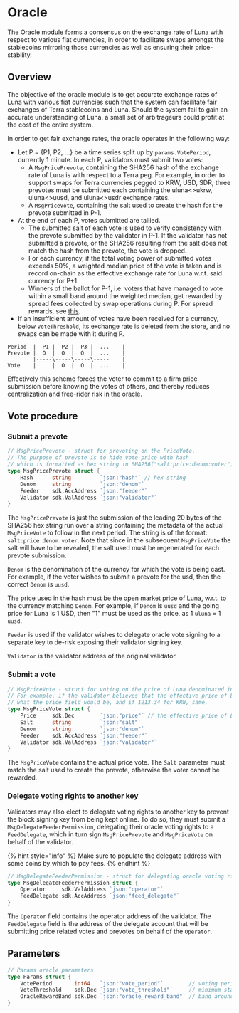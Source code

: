 # Oracle

The Oracle module forms a consensus on the exchange rate of Luna with respect to various fiat currencies, in order to facilitate swaps amongst the stablecoins mirroring those currencies as well as ensuring their price-stability.

## Overview

The objective of the oracle module is to get accurate exchange rates of Luna with various fiat currencies such that the system can facilitate fair exchanges of Terra stablecoins and Luna. Should the system fail to gain an accurate understanding of Luna, a small set of arbitrageurs could profit at the cost of the entire system.

In order to get fair exchange rates, the oracle operates in the following way:

* Let P = {P1, P2, ...} be a time series split up by `params.VotePeriod`, currently 1 minute. In each P, validators must submit two votes: 
  * A `MsgPricePrevote`, containing the SHA256 hash of the exchange rate of Luna is with respect to a Terra peg. For example, in order to support swaps for Terra currencies pegged to KRW, USD, SDR, three prevotes must be submitted each containing the uluna&lt;&gt;ukrw, uluna&lt;&gt;uusd, and uluna&lt;&gt;usdr exchange rates. 
  * A `MsgPriceVote`, containing the salt used to create the hash for the prevote submitted in P-1.  
* At the end of each P, votes submitted are tallied. 
  * The submitted salt of each vote is used to verify consistency with the prevote submitted by the validator in P-1. If the validator has not submitted a prevote, or the SHA256 resulting from the salt does not match the hash from the prevote, the vote is dropped.
  * For each currency, if the total voting power of submitted votes exceeds 50%, a weighted median price of the vote is taken and is record on-chain as the effective exchange rate for Luna w.r.t. said currency for P+1.
  * Winners of the ballot for P-1, i.e. voters that have managed to vote within a small band around the weighted median, get rewarded by spread fees collected by swap operations during P. For spread rewards, see [this](market.md#spread-rewards).
* If an insufficient amount of votes have been received for a currency, below `VoteThreshold`, its exchange rate is deleted from the store, and no swaps can be made with it during P. 

```text
Period  |  P1 |  P2 |  P3 |  ...    |
Prevote |  O  |  O  |  O  |  ...    |
        |-----\-----\-----\-----    |
Vote    |     |  O  |  O  |  ...    |
```

Effectively this scheme forces the voter to commit to a firm price submission before knowing the votes of others, and thereby reduces centralization and free-rider risk in the oracle.

## Vote procedure

### Submit a prevote

```go
// MsgPricePrevote - struct for prevoting on the PriceVote.
// The purpose of prevote is to hide vote price with hash
// which is formatted as hex string in SHA256("salt:price:denom:voter")
type MsgPricePrevote struct {
    Hash      string         `json:"hash"` // hex string
    Denom     string         `json:"denom"`
    Feeder    sdk.AccAddress `json:"feeder"`
    Validator sdk.ValAddress `json:"validator"`
}
```

The `MsgPricePrevote` is just the submission of the leading 20 bytes of the SHA256 hex string run over a string containing the metadata of the actual `MsgPriceVote` to follow in the next period. The string is of the format: `salt:price:denom:voter`. Note that since in the subsequent `MsgPriceVote` the salt will have to be revealed, the salt used must be regenerated for each prevote submission.

`Denom` is the denomination of the currency for which the vote is being cast. For example, if the voter wishes to submit a prevote for the usd, then the correct `Denom` is `uusd`.

The price used in the hash must be the open market price of Luna, w.r.t. to the currency matching `Denom`. For example, if `Denom` is `uusd` and the going price for Luna is 1 USD, then "1" must be used as the price, as 1 `uluna` = 1 `uusd`. 

`Feeder` is used if the validator wishes to delegate oracle vote signing to a separate key to de-risk exposing their validator signing key.

`Validator` is the validator address of the original validator.

### Submit a vote

```go
// MsgPriceVote - struct for voting on the price of Luna denominated in various Terra assets.
// For example, if the validator believes that the effective price of Luna in USD is 10.39, that's
// what the price field would be, and if 1213.34 for KRW, same.
type MsgPriceVote struct {
    Price     sdk.Dec        `json:"price"` // the effective price of Luna in {Denom}
    Salt      string         `json:"salt"`
    Denom     string         `json:"denom"`
    Feeder    sdk.AccAddress `json:"feeder"`
    Validator sdk.ValAddress `json:"validator"`
}
```

The `MsgPriceVote` contains the actual price vote. The `Salt` parameter must match the salt used to create the prevote, otherwise the voter cannot be rewarded.


### Delegate voting rights to another key

Validators may also elect to delegate voting rights to another key to prevent the block signing key from being kept online. To do so, they must submit a `MsgDelegateFeederPermission`, delegating their oracle voting rights to a `FeedDelegate`, which in turn sign `MsgPricePrevote` and `MsgPriceVote` on behalf of the validator. 

{% hint style="info" %}
    Make sure to populate the delegate address with some coins by which to pay fees.
{% endhint %}

```go
// MsgDelegateFeederPermission - struct for delegating oracle voting rights to another address.
type MsgDelegateFeederPermission struct {
	Operator     sdk.ValAddress `json:"operator"`
	FeedDelegate sdk.AccAddress `json:"feed_delegate"`
}
```

The `Operator` field contains the operator address of the validator. The `FeedDelegate` field is the address of the delegate account that will be submitting price related votes and prevotes on behalf of the `Operator`. 


## Parameters

```go
// Params oracle parameters
type Params struct {
    VotePeriod       int64   `json:"vote_period"`        // voting period in block height; tallys and reward claim period
    VoteThreshold    sdk.Dec `json:"vote_threshold"`     // minimum stake power threshold to update price
    OracleRewardBand sdk.Dec `json:"oracle_reward_band"` // band around the oracle weighted median to reward
}
```

